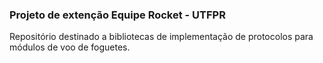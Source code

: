 ###  Projeto de extenção Equipe Rocket - UTFPR  ###

Repositório destinado a bibliotecas de implementação de protocolos para módulos de voo de foguetes.
